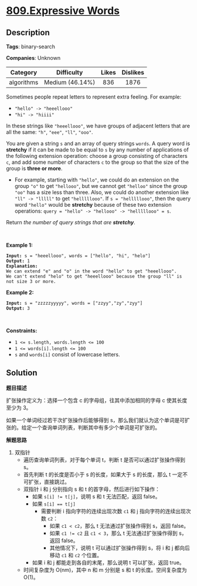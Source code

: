 # [809.Expressive Words](https://leetcode.com/problems/expressive-words/description/)

## Description

**Tags**: binary-search

**Companies**: Unknown

|  Category  |   Difficulty    | Likes | Dislikes |
| :--------: | :-------------: | :---: | :------: |
| algorithms | Medium (46.14%) |  836  |   1876   |

<p>Sometimes people repeat letters to represent extra feeling. For example:</p>
<ul>
  <li><code>&quot;hello&quot; -&gt; &quot;heeellooo&quot;</code></li>
  <li><code>&quot;hi&quot; -&gt; &quot;hiiii&quot;</code></li>
</ul>
<p>In these strings like <code>&quot;heeellooo&quot;</code>, we have groups of adjacent letters that are all the same: <code>&quot;h&quot;</code>, <code>&quot;eee&quot;</code>, <code>&quot;ll&quot;</code>, <code>&quot;ooo&quot;</code>.</p>
<p>You are given a string <code>s</code> and an array of query strings <code>words</code>. A query word is <strong>stretchy</strong> if it can be made to be equal to <code>s</code> by any number of applications of the following extension operation: choose a group consisting of characters <code>c</code>, and add some number of characters <code>c</code> to the group so that the size of the group is <strong>three or more</strong>.</p>
<ul>
  <li>For example, starting with <code>&quot;hello&quot;</code>, we could do an extension on the group <code>&quot;o&quot;</code> to get <code>&quot;hellooo&quot;</code>, but we cannot get <code>&quot;helloo&quot;</code> since the group <code>&quot;oo&quot;</code> has a size less than three. Also, we could do another extension like <code>&quot;ll&quot; -&gt; &quot;lllll&quot;</code> to get <code>&quot;helllllooo&quot;</code>. If <code>s = &quot;helllllooo&quot;</code>, then the query word <code>&quot;hello&quot;</code> would be <strong>stretchy</strong> because of these two extension operations: <code>query = &quot;hello&quot; -&gt; &quot;hellooo&quot; -&gt; &quot;helllllooo&quot; = s</code>.</li>
</ul>
<p>Return <em>the number of query strings that are <strong>stretchy</strong></em>.</p>
<p>&nbsp;</p>
<p><strong class="example">Example 1:</strong></p>
<pre><code><strong>Input:</strong> s = &quot;heeellooo&quot;, words = [&quot;hello&quot;, &quot;hi&quot;, &quot;helo&quot;]
<strong>Output:</strong> 1
<strong>Explanation:</strong>
We can extend &quot;e&quot; and &quot;o&quot; in the word &quot;hello&quot; to get &quot;heeellooo&quot;.
We can&#39;t extend &quot;helo&quot; to get &quot;heeellooo&quot; because the group &quot;ll&quot; is not size 3 or more.</code></pre>
<p><strong class="example">Example 2:</strong></p>
<pre><code><strong>Input:</strong> s = &quot;zzzzzyyyyy&quot;, words = [&quot;zzyy&quot;,&quot;zy&quot;,&quot;zyy&quot;]
<strong>Output:</strong> 3</code></pre>
<p>&nbsp;</p>
<p><strong>Constraints:</strong></p>
<ul>
  <li><code>1 &lt;= s.length, words.length &lt;= 100</code></li>
  <li><code>1 &lt;= words[i].length &lt;= 100</code></li>
  <li><code>s</code> and <code>words[i]</code> consist of lowercase letters.</li>
</ul>

## Solution

**题目描述**

扩张操作定义为：选择一个包含 c 的字母组，往其中添加相同的字母 c 使其长度至少为 3。

如果一个单词经过若干次扩张操作后能够得到 s，那么我们就认为这个单词是可扩张的。给定一个查询单词列表，判断其中有多少个单词是可扩张的。

**解题思路**

1. 双指针
   - 遍历查询单词列表，对于每个单词 t，判断 t 是否可以通过扩张操作得到 s。
   - 首先判断 t 的长度是否小于 s 的长度，如果大于 s 的长度，那么 t 一定不可扩张，直接跳过。
   - 双指针 i 和 j 分别指向 s 和 t 的首字母，然后进行如下操作：
     - 如果 `s[i] != t[j]`，说明 s 和 t 无法匹配，返回 false。
     - 如果 `s[i] == t[j]`
       - 需要判断 i 指向字符的连续出现次数 `c1` 和 j 指向字符的连续出现次数 `c2`：
         - 如果 `c1 < c2`，那么 t 无法通过扩张操作得到 s，返回 false。
         - 如果 `c1 != c2` 且 `c1 < 3`，那么 t 无法通过扩张操作得到 s，返回 false。
         - 其他情况下，说明 t 可以通过扩张操作得到 s，将 i 和 j 都向后移动 `c1` 和 `c2` 个位置。
     - 如果 i 和 j 都能走到各自的末尾，那么说明 t 可以扩张，返回 true。
   - 时间复杂度为 O(nm)，其中 n 和 m 分别是 s 和 t 的长度。空间复杂度为 O(1)。
